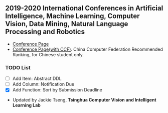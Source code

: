 ## 2019-2020 International Conferences in Artificial Intelligence, Machine Learning, Computer Vision, Data Mining, Natural Language Processing and Robotics
* [Conference Page](https://jackietseng.github.io/conference_call_for_paper/conferences.html)
* [Conference Page(with CCF)](https://jackietseng.github.io/conference_call_for_paper/conferences-with-ccf.html). China Computer Federation Recommended Ranking, for Chinese student only.

### TODO List
- [ ] Add Item: Abstract DDL
- [ ] Add Column: Notification Due
- [x] Add Function: Sort by Submission Deadline

* Updated by Jackie Tseng, **Tsinghua Computer Vision and Intelligent Learning Lab**
